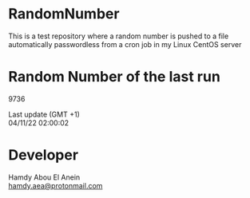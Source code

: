# RandomNumber    
This is a test repository where a random number is pushed to a file automatically passwordless from a cron job in my Linux CentOS server    
# Random Number of the last run   
9736
      
Last update (GMT +1)    
04/11/22 02:00:02
# Developer    
Hamdy Abou El Anein   
hamdy.aea@protonmail.com
